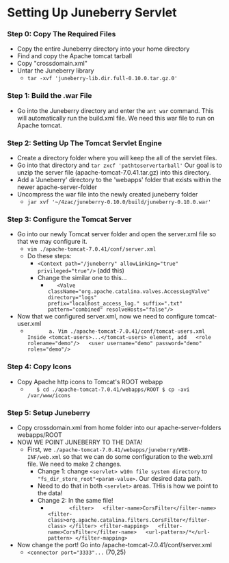 
# Setting Up Juneberry Servlet

### Step 0: Copy The Required Files
- Copy the entire Juneberry directory into your home directory
- Find and copy the Apache tomcat tarball
- Copy "crossdomain.xml"
- Untar the Juneberry library
  - `tar -xvf 'juneberry-lib.dir.full-0.10.0.tar.gz.0'`

### Step 1: Build the .war File
- Go into the Juneberry directory and enter the `ant war` command. This will automatically run the build.xml file. We need this war file to run on Apache tomcat.

### Step 2: Setting Up The Tomcat Servlet Engine
- Create a directory folder where you will keep the all of the servlet files.
- Go into that directory and `tar zxcf 'pathtoservertarball'` Our goal is to unzip the server file (apache-tomcat-7.0.41.tar.gz) into this directory.
- Add a 'Juneberry' directory to the 'webapps' folder that exists within the newer apache-server-folder
- Uncompress the war file into the newly created juneberry folder
  - `jar xvf '~/4zac/juneberry-0.10.0/build/juneberry-0.10.0.war'`

### Step 3: Configure the Tomcat Server
- Go into our newly Tomcat server folder and open the server.xml file so that we may configure it.
  - `vim ./apache-tomcat-7.0.41/conf/server.xml`
  - Do these steps:
    - `<Context path="/juneberry" allowLinking="true" privileged="true"/>` (add this)
    - Change the similar one to this...
      - `	<Valve className="org.apache.catalina.valves.AccessLogValve" directory="logs"
	               prefix="localhost_access_log." suffix=".txt" pattern="combined" resolveHosts="false"/>`
- Now that we configured server.xml, now we need to configure tomcat-user.xml
  - `		a. Vim ./apache-tomcat-7.0.41/conf/tomcat-users.xml
		Inside <tomcat-users>...</tomcat-users> element, add
		  <role rolename="demo"/>
  <user username="demo" password="demo" roles="demo"/>`

### Step 4: Copy Icons
- Copy Apache http icons to Tomcat's ROOT webapp
  - `	$ cd ./apache-tomcat-7.0.41/webapps/ROOT
$ cp -avi /var/www/icons`

### Step 5: Setup Juneberry
- Copy crossdomain.xml from home folder into our apache-server-folders webapps/ROOT
- NOW WE POINT JUNEBERRY TO THE DATA!
  - First, we `./apache-tomcat-7.0.41/webapps/juneberry/WEB-INF/web.xml` so that we can do some configuration to the web.xml file. We need to make 2 changes.
    - Change 1: change `<servlet> w10n file system directory` to `"fs_dir_store_root"<param-value>`. Our desired data path.
    - Need to do that in both `<servlet>` areas. THis is how we point to the data!
    - Change 2: In the same file!
      - `		<filter>
		  <filter-name>CorsFilter</filter-name>
		  <filter-class>org.apache.catalina.filters.CorsFilter</filter-class>
		</filter>
		<filter-mapping>
		  <filter-name>CorsFilter</filter-name>
		  <url-pattern>/*</url-pattern>
</filter-mapping>`
- Now change the port! Go into /apache-tomcat-7.0.41/conf/server.xml
  - `<connector port="3333"...` (70,25)
